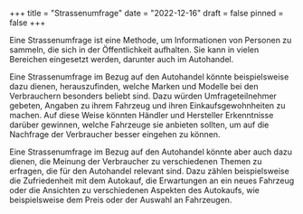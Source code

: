 +++
title = "Strassenumfrage"
date = "2022-12-16"
draft = false
pinned = false
+++


Eine Strassenumfrage ist eine Methode, um Informationen von Personen zu sammeln, die sich in der Öffentlichkeit aufhalten. Sie kann in vielen Bereichen eingesetzt werden, darunter auch im Autohandel.

Eine Strassenumfrage im Bezug auf den Autohandel könnte beispielsweise dazu dienen, herauszufinden, welche Marken und Modelle bei den Verbrauchern besonders beliebt sind. Dazu würden Umfrageteilnehmer gebeten, Angaben zu ihrem Fahrzeug und ihren Einkaufsgewohnheiten zu machen. Auf diese Weise könnten Händler und Hersteller Erkenntnisse darüber gewinnen, welche Fahrzeuge sie anbieten sollten, um auf die Nachfrage der Verbraucher besser eingehen zu können.

Eine Strassenumfrage im Bezug auf den Autohandel könnte aber auch dazu dienen, die Meinung der Verbraucher zu verschiedenen Themen zu erfragen, die für den Autohandel relevant sind. Dazu zählen beispielsweise die Zufriedenheit mit dem Autokauf, die Erwartungen an ein neues Fahrzeug oder die Ansichten zu verschiedenen Aspekten des Autokaufs, wie beispielsweise dem Preis oder der Auswahl an Fahrzeugen.